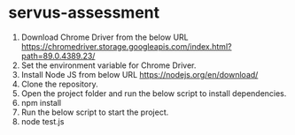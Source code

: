 # servus-assessment

1. Download Chrome Driver from the below URL
   https://chromedriver.storage.googleapis.com/index.html?path=89.0.4389.23/
2. Set the environment variable for Chrome Driver.
3. Install Node JS from below URL
   https://nodejs.org/en/download/
4. Clone the repository.
5. Open the project folder and run the below script to install dependencies.
6. npm install
7. Run the below script to start the project.
8. node test.js
